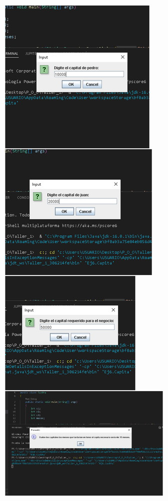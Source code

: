 ![Imagen](Captura1.png "Captura 1")
![Imagen](Captura2.png "Captura 2")
![Imagen](Captura3.png "Captura 3")
![Imagen](Captura4.png "Captura 4")